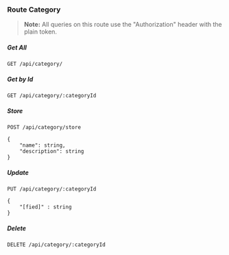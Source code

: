 ### Route Category

> **Note:** All queries on this route use the "Authorization" header with the plain token.

##### Get All

```
GET /api/category/
```

##### Get by Id

```
GET /api/category/:categoryId
```

##### Store

```
POST /api/category/store

{
    "name": string,
	"description": string
}
```

##### Update

```
PUT /api/category/:categoryId

{
    "[fied]" : string
}
```

##### Delete

```
DELETE /api/category/:categoryId
```
